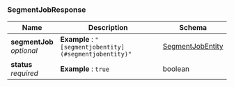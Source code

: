 
<a name="segmentjobresponse"></a>
### SegmentJobResponse

|Name|Description|Schema|
|---|---|---|
|**segmentJob**  <br>*optional*|**Example** : `"[segmentjobentity](#segmentjobentity)"`|[SegmentJobEntity](SegmentJobEntity.md#segmentjobentity)|
|**status**  <br>*required*|**Example** : `true`|boolean|



